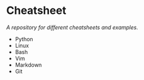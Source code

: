# Cheatsheet
_A repository for different cheatsheets and examples._

- Python
- Linux
- Bash
- Vim
- Markdown
- Git
